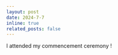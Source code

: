```yaml
---
layout: post
date: 2024-7-7
inline: true
related_posts: false
---
```


I attended my commencement ceremony !